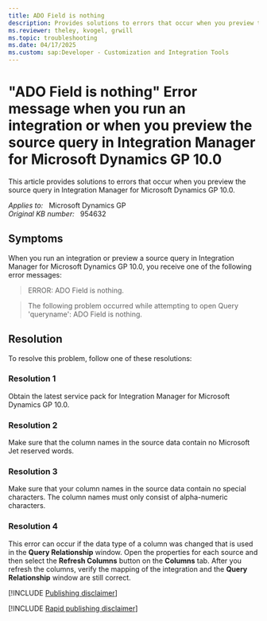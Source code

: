 ```yaml
---
title: ADO Field is nothing
description: Provides solutions to errors that occur when you preview the source query in Integration Manager for Microsoft Dynamics GP 10.0.
ms.reviewer: theley, kvogel, grwill
ms.topic: troubleshooting
ms.date: 04/17/2025
ms.custom: sap:Developer - Customization and Integration Tools
---
```

# "ADO Field is nothing" Error message when you run an integration or when you preview the source query in Integration Manager for Microsoft Dynamics GP 10.0

This article provides solutions to errors that occur when you preview the source query in Integration Manager for Microsoft Dynamics GP 10.0.

_Applies to:_ &nbsp; Microsoft Dynamics GP  
_Original KB number:_ &nbsp; 954632

## Symptoms

When you run an integration or preview a source query in Integration Manager for Microsoft Dynamics GP 10.0, you receive one of the following error messages:
> ERROR: ADO Field is nothing.

> The following problem occurred while attempting to open Query 'queryname': ADO Field is nothing.

## Resolution

To resolve this problem, follow one of these resolutions:

### Resolution 1

Obtain the latest service pack for Integration Manager for Microsoft Dynamics GP 10.0.

### Resolution 2

Make sure that the column names in the source data contain no Microsoft Jet reserved words.

### Resolution 3

Make sure that your column names in the source data contain no special characters. The column names must only consist of alpha-numeric characters.

### Resolution 4

This error can occur if the data type of a column was changed that is used in the **Query Relationship** window. Open the properties for each source and then select the **Refresh Columns** button on the **Columns** tab. After you refresh the columns, verify the mapping of the integration and the **Query Relationship** window are still correct.

[!INCLUDE [Publishing disclaimer](../../includes/publishing-disclaimer.md)]

[!INCLUDE [Rapid publishing disclaimer](../../includes/rapid-publishing-disclaimer.md)]
